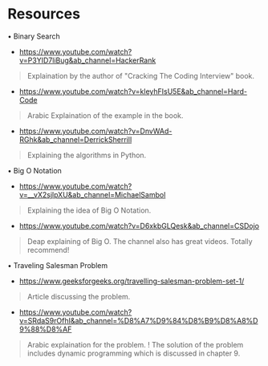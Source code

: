 # Resources
• Binary Search
- https://www.youtube.com/watch?v=P3YID7liBug&ab_channel=HackerRank
> Explaination by the author of "Cracking The Coding Interview" book.

- https://www.youtube.com/watch?v=kleyhFIsU5E&ab_channel=Hard-Code
> Arabic Explaination of the example in the book.

- https://www.youtube.com/watch?v=DnvWAd-RGhk&ab_channel=DerrickSherrill
> Explaining the algorithms in Python.


• Big O Notation
- https://www.youtube.com/watch?v=__vX2sjlpXU&ab_channel=MichaelSambol
> Explaining the idea of Big O Notation.

- https://www.youtube.com/watch?v=D6xkbGLQesk&ab_channel=CSDojo
> Deap explaining of Big O. The channel also has great videos. Totally recommend!


• Traveling Salesman Problem
- https://www.geeksforgeeks.org/travelling-salesman-problem-set-1/
> Article discussing the problem.

- https://www.youtube.com/watch?v=SRdaS9rOfhI&ab_channel=%D8%A7%D9%84%D8%B9%D8%A8%D9%88%D8%AF
> Arabic explaination for the problem.
! The solution of the problem includes dynamic programming which is discussed in chapter 9.
